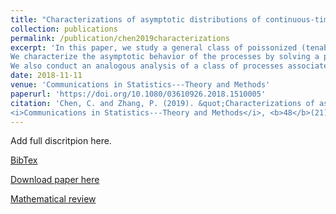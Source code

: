 ```yaml
---
title: "Characterizations of asymptotic distributions of continuous-time Pólya processes"
collection: publications
permalink: /publication/chen2019characterizations
excerpt: 'In this paper, we study a general class of poissonized (tenable and balanced) urns. 
We characterize the asymptotic behavior of the processes by solving a partial differential equation governing the processes. 
We also conduct an analogous analysis of a class of processes associated with randomized replacement matrix.'
date: 2018-11-11
venue: 'Communications in Statistics---Theory and Methods'
paperurl: 'https://doi.org/10.1080/03610926.2018.1510005'
citation: 'Chen, C. and Zhang, P. (2019). &quot;Characterizations of asymptotic distributions of continuous-time Pólya processes.&quot; 
<i>Communications in Statistics---Theory and Methods</i>, <b>48</b>(21), 5308--5321.'
---
```

Add full discritpion here.

[BibTex](https://panpanzhang99299.github.io/pzhang/files/chen2019characterizations.bib)

[Download paper here](https://doi.org/10.1080/03610926.2018.1510005)

[Mathematical review](https://mathscinet.ams.org/mathscinet-getitem?mr=4007715)
